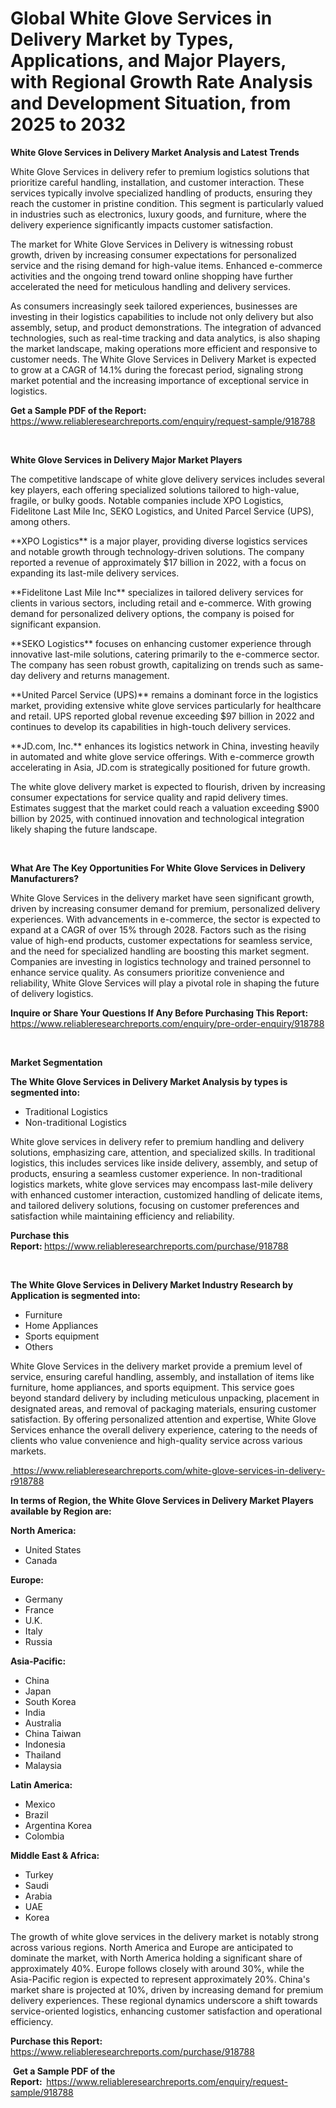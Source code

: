 <p><h1>Global White Glove Services in Delivery Market by Types, Applications, and Major Players, with Regional Growth Rate Analysis and Development Situation, from 2025 to 2032</h1></p><p><strong>White Glove Services in Delivery Market Analysis and Latest Trends</strong></p>
<p><p>White Glove Services in delivery refer to premium logistics solutions that prioritize careful handling, installation, and customer interaction. These services typically involve specialized handling of products, ensuring they reach the customer in pristine condition. This segment is particularly valued in industries such as electronics, luxury goods, and furniture, where the delivery experience significantly impacts customer satisfaction.</p><p>The market for White Glove Services in Delivery is witnessing robust growth, driven by increasing consumer expectations for personalized service and the rising demand for high-value items. Enhanced e-commerce activities and the ongoing trend toward online shopping have further accelerated the need for meticulous handling and delivery services. </p><p>As consumers increasingly seek tailored experiences, businesses are investing in their logistics capabilities to include not only delivery but also assembly, setup, and product demonstrations. The integration of advanced technologies, such as real-time tracking and data analytics, is also shaping the market landscape, making operations more efficient and responsive to customer needs. The White Glove Services in Delivery Market is expected to grow at a CAGR of 14.1% during the forecast period, signaling strong market potential and the increasing importance of exceptional service in logistics.</p></p>
<p><strong>Get a Sample PDF of the Report:&nbsp;</strong> <a href="https://www.reliableresearchreports.com/enquiry/request-sample/918788?utm_campaign=2222&utm_medium=2&utm_source=Github&utm_content=ia&utm_term=18042025&utm_id=white-glove-services-in-delivery">https://www.reliableresearchreports.com/enquiry/request-sample/918788</a></p>
<p>&nbsp;</p>
<p><strong>White Glove Services in Delivery Major Market Players</strong></p>
<p><p>The competitive landscape of white glove delivery services includes several key players, each offering specialized solutions tailored to high-value, fragile, or bulky goods. Notable companies include XPO Logistics, Fidelitone Last Mile Inc, SEKO Logistics, and United Parcel Service (UPS), among others.</p><p>**XPO Logistics** is a major player, providing diverse logistics services and notable growth through technology-driven solutions. The company reported a revenue of approximately $17 billion in 2022, with a focus on expanding its last-mile delivery services.</p><p>**Fidelitone Last Mile Inc** specializes in tailored delivery services for clients in various sectors, including retail and e-commerce. With growing demand for personalized delivery options, the company is poised for significant expansion.</p><p>**SEKO Logistics** focuses on enhancing customer experience through innovative last-mile solutions, catering primarily to the e-commerce sector. The company has seen robust growth, capitalizing on trends such as same-day delivery and returns management.</p><p>**United Parcel Service (UPS)** remains a dominant force in the logistics market, providing extensive white glove services particularly for healthcare and retail. UPS reported global revenue exceeding $97 billion in 2022 and continues to develop its capabilities in high-touch delivery services.</p><p>**JD.com, Inc.** enhances its logistics network in China, investing heavily in automated and white glove service offerings. With e-commerce growth accelerating in Asia, JD.com is strategically positioned for future growth.</p><p>The white glove delivery market is expected to flourish, driven by increasing consumer expectations for service quality and rapid delivery times. Estimates suggest that the market could reach a valuation exceeding $900 billion by 2025, with continued innovation and technological integration likely shaping the future landscape.</p></p>
<p>&nbsp;</p>
<p><strong>What Are The Key Opportunities For White Glove Services in Delivery Manufacturers?</strong></p>
<p><p>White Glove Services in the delivery market have seen significant growth, driven by increasing consumer demand for premium, personalized delivery experiences. With advancements in e-commerce, the sector is expected to expand at a CAGR of over 15% through 2028. Factors such as the rising value of high-end products, customer expectations for seamless service, and the need for specialized handling are boosting this market segment. Companies are investing in logistics technology and trained personnel to enhance service quality. As consumers prioritize convenience and reliability, White Glove Services will play a pivotal role in shaping the future of delivery logistics.</p></p>
<p><strong>Inquire or Share Your Questions If Any Before Purchasing This Report:</strong> <a href="https://www.reliableresearchreports.com/enquiry/pre-order-enquiry/918788?utm_campaign=2222&utm_medium=2&utm_source=Github&utm_content=ia&utm_term=18042025&utm_id=white-glove-services-in-delivery">https://www.reliableresearchreports.com/enquiry/pre-order-enquiry/918788</a></p>
<p>&nbsp;</p>
<p><strong>Market Segmentation</strong></p>
<p><strong>The White Glove Services in Delivery Market Analysis by types is segmented into:</strong></p>
<p><ul><li>Traditional Logistics</li><li>Non-traditional Logistics</li></ul></p>
<p><p>White glove services in delivery refer to premium handling and delivery solutions, emphasizing care, attention, and specialized skills. In traditional logistics, this includes services like inside delivery, assembly, and setup of products, ensuring a seamless customer experience. In non-traditional logistics markets, white glove services may encompass last-mile delivery with enhanced customer interaction, customized handling of delicate items, and tailored delivery solutions, focusing on customer preferences and satisfaction while maintaining efficiency and reliability.</p></p>
<p><strong>Purchase this Report:&nbsp;</strong><a href="https://www.reliableresearchreports.com/purchase/918788?utm_campaign=2222&utm_medium=2&utm_source=Github&utm_content=ia&utm_term=18042025&utm_id=white-glove-services-in-delivery">https://www.reliableresearchreports.com/purchase/918788</a></p>
<p>&nbsp;</p>
<p><strong>The White Glove Services in Delivery Market Industry Research by Application is segmented into:</strong></p>
<p><ul><li>Furniture</li><li>Home Appliances</li><li>Sports equipment</li><li>Others</li></ul></p>
<p><p>White Glove Services in the delivery market provide a premium level of service, ensuring careful handling, assembly, and installation of items like furniture, home appliances, and sports equipment. This service goes beyond standard delivery by including meticulous unpacking, placement in designated areas, and removal of packaging materials, ensuring customer satisfaction. By offering personalized attention and expertise, White Glove Services enhance the overall delivery experience, catering to the needs of clients who value convenience and high-quality service across various markets.</p></p>
<p><a href="https://www.reliableresearchreports.com/white-glove-services-in-delivery-r918788?utm_campaign=2222&utm_medium=2&utm_source=Github&utm_content=ia&utm_term=18042025&utm_id=white-glove-services-in-delivery">&nbsp;https://www.reliableresearchreports.com/white-glove-services-in-delivery-r918788</a></p>
<p><strong>In terms of Region, the White Glove Services in Delivery Market Players available by Region are:</strong></p>
<p>
    <p> <strong> North America: </strong>
        <ul>
            <li>United States</li>
            <li>Canada</li>
        </ul>
        </p> 
    <p> <strong> Europe: </strong>
        <ul>
            <li>Germany</li>
            <li>France</li>
            <li>U.K.</li>
            <li>Italy</li>
            <li>Russia</li>
        </ul>
        </p> 
    <p> <strong> Asia-Pacific: </strong>
        <ul>
            <li>China</li>
            <li>Japan</li>
            <li>South Korea</li>
            <li>India</li>
            <li>Australia</li>
            <li>China Taiwan</li>
            <li>Indonesia</li>
            <li>Thailand</li>
            <li>Malaysia</li>
        </ul>
        </p> 
    <p> <strong> Latin America: </strong>
        <ul>
            <li>Mexico</li>
            <li>Brazil</li>
            <li>Argentina Korea</li>
            <li>Colombia</li>
        </ul>
        </p> 
    <p> <strong> Middle East & Africa: </strong>
        <ul>
            <li>Turkey</li>
            <li>Saudi</li>
            <li>Arabia</li>
            <li>UAE</li>
            <li>Korea</li>
        </ul>
    </p>
    </p>
<p><p>The growth of white glove services in the delivery market is notably strong across various regions. North America and Europe are anticipated to dominate the market, with North America holding a significant share of approximately 40%. Europe follows closely with around 30%, while the Asia-Pacific region is expected to represent approximately 20%. China's market share is projected at 10%, driven by increasing demand for premium delivery experiences. These regional dynamics underscore a shift towards service-oriented logistics, enhancing customer satisfaction and operational efficiency.</p></p>
<p><strong>Purchase this Report: </strong><a href="https://www.reliableresearchreports.com/purchase/918788?utm_campaign=2222&utm_medium=2&utm_source=Github&utm_content=ia&utm_term=18042025&utm_id=white-glove-services-in-delivery">https://www.reliableresearchreports.com/purchase/918788</a></p>
<p>&nbsp;<strong>Get a Sample PDF of the Report:&nbsp;&nbsp;</strong><a href="https://www.reliableresearchreports.com/enquiry/request-sample/918788?utm_campaign=2222&utm_medium=2&utm_source=Github&utm_content=ia&utm_term=18042025&utm_id=white-glove-services-in-delivery">https://www.reliableresearchreports.com/enquiry/request-sample/918788</a></p>
<p><strong></strong></p>
<p><p></p><p></p><p></p></p>